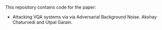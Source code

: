 This repository contains code for the paper:

* Attacking VQA systems via via Adversarial Background Noise. Akshay Chaturvedi and Utpal Garain.
